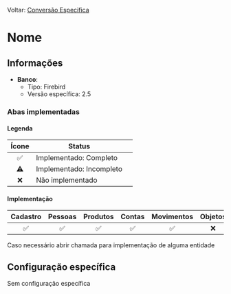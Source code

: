Voltar: [Conversão Especifica](ConfiguracaoEspecifica.md)
# Nome
## Informações
- **Banco**:
	- Tipo: Firebird
	- Versão específica: 2.5

### Abas implementadas

#### Legenda

| Ícone | Status                   |     |
| :---: | ------------------------ | --- |
|   ✅   | Implementado: Completo   |     |
|  ⚠️   | Implementado: Incompleto |     |
|   ❌   | Não implementado         |     |
  
#### Implementação

| Cadastro | Pessoas | Produtos | Contas | Movimentos | Objetos |
|:--------:|:-------:|:--------:|:------:|:----------:|:-------:|
|    ✅     |    ✅    |    ✅     |   ✅    |     ✅      |    ❌    |

Caso necessário abrir chamada para implementação de alguma entidade

## Configuração específica
Sem configuração específica

